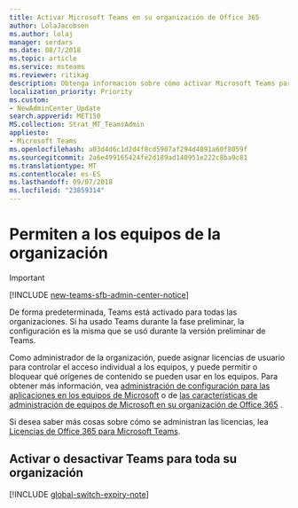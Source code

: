 ```yaml
---
title: Activar Microsoft Teams en su organización de Office 365
author: LolaJacobsen
ms.author: lolaj
manager: serdars
ms.date: 08/7/2018
ms.topic: article
ms.service: msteams
ms.reviewer: ritikag
description: Obtenga información sobre cómo activar Microsoft Teams para la organización de Office 365.
localization_priority: Priority
ms.custom:
- NewAdminCenter_Update
search.appverid: MET150
MS.collection: Strat_MT_TeamsAdmin
appliesto:
- Microsoft Teams
ms.openlocfilehash: a03d4d6c1d2d4f8cd5907af294d4891a60f8059f
ms.sourcegitcommit: 2a6e499165424fe2d189ad140951e222c8ba9c81
ms.translationtype: MT
ms.contentlocale: es-ES
ms.lasthandoff: 09/07/2018
ms.locfileid: "23859314"
---
```

# <a name="enable-teams-in-your-organization"></a>Permiten a los equipos de la organización

> [!IMPORTANT]
> [!INCLUDE [new-teams-sfb-admin-center-notice](includes/new-teams-sfb-admin-center-notice.md)]

De forma predeterminada, Teams está activado para todas las organizaciones. Si ha usado Teams durante la fase preliminar, la configuración es la misma que se usó durante la versión preliminar de Teams. 


Como administrador de la organización, puede asignar licencias de usuario para controlar el acceso individual a los equipos, y puede permitir o bloquear qué orígenes de contenido se pueden usar en los equipos. Para obtener más información, vea [administración de configuración para las aplicaciones en los equipos de Microsoft](admin-settings.md) o de [las características de administración de equipos de Microsoft en su organización de Office 365](enable-features-office-365.md) . 


 
Si desea saber más cosas sobre cómo se administran las licencias, lea [Licencias de Office 365 para Microsoft Teams](Office-365-licensing.md). 

 
## <a name="turn-teams-on-or-off-for-your-entire-organization"></a>Activar o desactivar Teams para toda su organización 
 
[!INCLUDE [global-switch-expiry-note](includes/global-switch-expiry-note.md)] 
